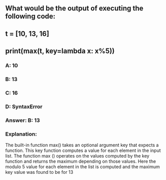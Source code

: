 ## What would be the output of executing the following code:
## t = [10, 13, 16]
## print(max(t, key=lambda x: x%5))
### A: 10
### B: 13
### C: 16
### D: SyntaxError
### Answer: B: 13
### Explanation:
The built-in function max() takes an optional argument key that expects a function. This key function computes a value for each element in the input list. The function max () operates on the values computed by the key function and returns the maximum depending on those values. Here the modulo 5 value for each element in the list is computed and the maximum key value was found to be for 13
